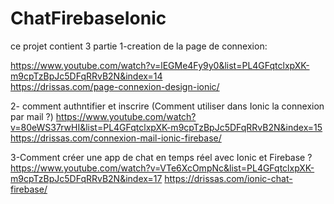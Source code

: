 # ChatFirebaseIonic
ce projet contient 3 partie
1-creation de la page de connexion:

https://www.youtube.com/watch?v=lEGMe4Fy9y0&list=PL4GFqtclxpXK-m9cpTzBpJc5DFqRRvB2N&index=14 </br>
https://drissas.com/page-connexion-design-ionic/

2- comment authntifier et inscrire (Comment utiliser dans Ionic la connexion par mail ?)
https://www.youtube.com/watch?v=80eWS37rwHI&list=PL4GFqtclxpXK-m9cpTzBpJc5DFqRRvB2N&index=15
https://drissas.com/connexion-mail-ionic-firebase/

3-Comment créer une app de chat en temps réel avec Ionic et Firebase ?
https://www.youtube.com/watch?v=VTe6XcOmpNc&list=PL4GFqtclxpXK-m9cpTzBpJc5DFqRRvB2N&index=17
https://drissas.com/ionic-chat-firebase/
